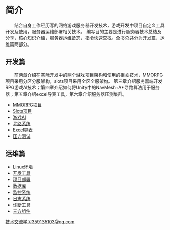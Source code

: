 # 简介  
&emsp;&emsp;结合自身工作经历写的网络游戏服务器开发技术，游戏开发中项目自定义工具开发及使用，服务器运维部署相关技术。
编写目的主要是进行服务器技术总结及分享，核心知识介绍，服务器运维备忘，指令快速查找。全书总共分为开发篇、运维篇两部分。


## 开发篇
&emsp;&emsp;前两章介绍在实际开发中的两个游戏项目架构和使用的相关技术，MMORPG项目采用分区分服架构，slots项目采用全区全服架构。
第三章介绍服务器端开发RPG游戏AI技术；第四章介绍如何将Unity中的NavMesh+A*寻路算法用于服务器；第五章介绍excel导表工具，第六章介绍服务器压测集群。

- [MMORPG项目](开发篇/MMORPG项目.md)
- [Slots项目](开发篇/Slots项目.md)
- [游戏AI](开发篇/游戏AI.md)
- [寻路系统](开发篇/寻路系统.md)
- [Excel导表](开发篇/Excel导表.md)
- [压力测试](开发篇/压力测试.md)

## 运维篇
- [Linux环境](运维篇/Linux环境.md)
- [开发工具](运维篇/开发工具.md)
- [项目部署](运维篇/项目部署.md)
- [数据库](运维篇/数据库.md)
- [监控系统](运维篇/监控系统.md)
- [日志系统](运维篇/日志系统.md)
- [诊断工具](运维篇/诊断工具.md)   
- [三方组件](运维篇/三方组件.md)







技术交流学习359135103@qq.com

